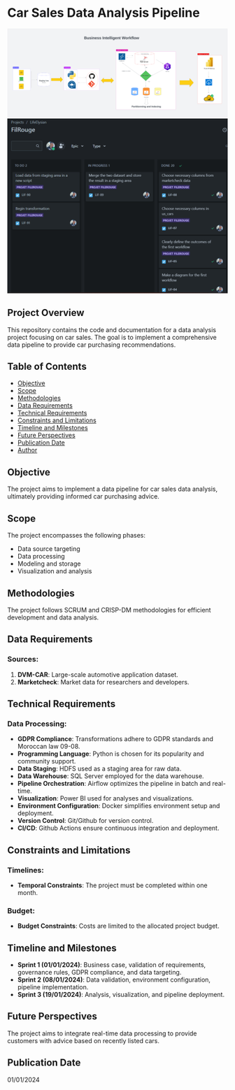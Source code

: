 # Car Sales Data Analysis Pipeline
![Project architecture](images/bi_workflow.png)
![Planification Jira](images/plan.png)

## Project Overview

This repository contains the code and documentation for a data analysis project focusing on car sales. The goal is to implement a comprehensive data pipeline to provide car purchasing recommendations.

## Table of Contents

- [Objective](#objective)
- [Scope](#scope)
- [Methodologies](#methodologies)
- [Data Requirements](#data-requirements)
- [Technical Requirements](#technical-requirements)
- [Constraints and Limitations](#constraints-and-limitations)
- [Timeline and Milestones](#timeline-and-milestones)
- [Future Perspectives](#future-perspectives)
- [Publication Date](#publication-date)
- [Author](#author)

## Objective

The project aims to implement a data pipeline for car sales data analysis, ultimately providing informed car purchasing advice.

## Scope

The project encompasses the following phases:

- Data source targeting
- Data processing
- Modeling and storage
- Visualization and analysis

## Methodologies

The project follows SCRUM and CRISP-DM methodologies for efficient development and data analysis.

## Data Requirements

### Sources:

1. **DVM-CAR**: Large-scale automotive application dataset.
2. **Marketcheck**: Market data for researchers and developers.

## Technical Requirements

### Data Processing:

- **GDPR Compliance**: Transformations adhere to GDPR standards and Moroccan law 09-08.
- **Programming Language**: Python is chosen for its popularity and community support.
- **Data Staging**: HDFS used as a staging area for raw data.
- **Data Warehouse**: SQL Server employed for the data warehouse.
- **Pipeline Orchestration**: Airflow optimizes the pipeline in batch and real-time.
- **Visualization**: Power BI used for analyses and visualizations.
- **Environment Configuration**: Docker simplifies environment setup and deployment.
- **Version Control**: Git/Github for version control.
- **CI/CD**: Github Actions ensure continuous integration and deployment.

## Constraints and Limitations

### Timelines:

- **Temporal Constraints**: The project must be completed within one month.

### Budget:

- **Budget Constraints**: Costs are limited to the allocated project budget.

## Timeline and Milestones

- **Sprint 1 (01/01/2024)**: Business case, validation of requirements, governance rules, GDPR compliance, and data targeting.
- **Sprint 2 (08/01/2024)**: Data validation, environment configuration, pipeline implementation.
- **Sprint 3 (19/01/2024)**: Analysis, visualization, and pipeline deployment.

## Future Perspectives

The project aims to integrate real-time data processing to provide customers with advice based on recently listed cars.

## Publication Date

01/01/2024

